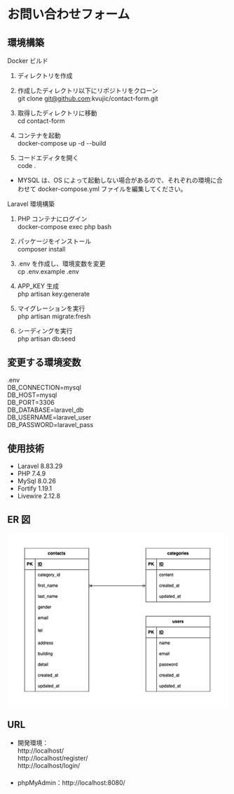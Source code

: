 # お問い合わせフォーム

## 環境構築

Docker ビルド

1. ディレクトリを作成

2. 作成したディレクトリ以下にリポジトリをクローン  
   git clone git@github.com:kvujic/contact-form.git

3. 取得したディレクトリに移動  
   cd contact-form

4. コンテナを起動  
   docker-compose up -d --build

5. コードエディタを開く  
   code .

- MYSQL は、OS によって起動しない場合があるので、それぞれの環境に合わせて docker-compose.yml ファイルを編集してください。

Laravel 環境構築

1. PHP コンテナにログイン  
   docker-compose exec php bash

2. パッケージをインストール  
   composer install

3. .env を作成し、環境変数を変更  
   cp .env.example .env

4. APP_KEY 生成  
   php artisan key:generate

7. マイグレーションを実行  
php artisan migrate:fresh

8. シーディングを実行  
   php artisan db:seed

## 変更する環境変数

.env  
DB_CONNECTION=mysql  
DB_HOST=mysql  
DB_PORT=3306  
DB_DATABASE=laravel_db  
DB_USERNAME=laravel_user  
DB_PASSWORD=laravel_pass  


## 使用技術

- Laravel 8.83.29
- PHP 7.4.9
- MySql 8.0.26
- Fortify 1.19.1
- Livewire 2.12.8

## ER 図

![ER図](./images/er-diagram.png)

## URL

- 開発環境：  
  http://localhost/  
  http://localhost/register/  
  http://localhost/login/  
　　　　　
- phpMyAdmin：http://localhost:8080/
